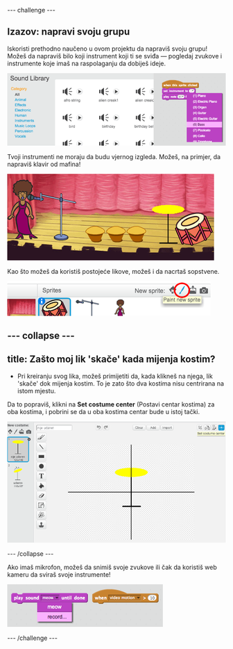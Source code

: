 \--- challenge \---

## Izazov: napravi svoju grupu

Iskoristi prethodno naučeno u ovom projektu da napraviš svoju grupu! Možeš da napraviš bilo koji instrument koji ti se sviđa — pogledaj zvukove i instrumente koje imaš na raspolaganju da dobiješ ideje.

![screenshot](images/band-ideas.png)

Tvoji instrumenti ne moraju da budu vjernog izgleda. Možeš, na primjer, da napraviš klavir od mafina!

![screenshot](images/band-piano.png)

Kao što možeš da koristiš postojeće likove, možeš i da nacrtaš sopstvene.

![screenshot](images/band-draw.png)

## \--- collapse \---

## title: Zašto moj lik 'skače' kada mijenja kostim?

+ Pri kreiranju svog lika, možeš primijetiti da, kada klikneš na njega, lik 'skače' dok mijenja kostim. To je zato što dva kostima nisu centrirana na istom mjestu.

Da to popraviš, klikni na **Set costume center** (Postavi centar kostima) za oba kostima, i pobrini se da u oba kostima centar bude u istoj tački.

![screenshot](images/band-center.png)

\--- /collapse \---

Ako imaš mikrofon, možeš da snimiš svoje zvukove ili čak da koristiš web kameru da sviraš svoje instrumente!

![screenshot](images/band-io.png)

\--- /challenge \---
